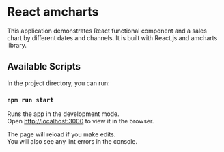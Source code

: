 # React amcharts

This application demonstrates React functional component and a sales chart by different dates and channels. 
It is built with React.js and amcharts library.

## Available Scripts

In the project directory, you can run:

### `npm run start`

Runs the app in the development mode.\
Open [http://localhost:3000](http://localhost:3000) to view it in the browser.

The page will reload if you make edits.\
You will also see any lint errors in the console.


